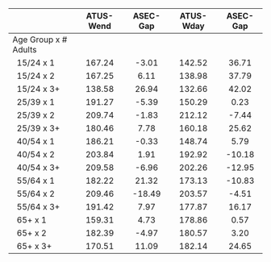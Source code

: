 
|                      |    ATUS-Wend |     ASEC-Gap |    ATUS-Wday |     ASEC-Gap |
| -------------------- | :----------: | :----------: | :----------: | :----------: |
| Age Group x # Adults |              |              |              |              |
| &nbsp;&nbsp;15/24 x 1 |       167.24 |        -3.01 |       142.52 |        36.71 |
| &nbsp;&nbsp;15/24 x 2 |       167.25 |         6.11 |       138.98 |        37.79 |
| &nbsp;&nbsp;15/24 x 3+ |       138.58 |        26.94 |       132.66 |        42.02 |
| &nbsp;&nbsp;25/39 x 1 |       191.27 |        -5.39 |       150.29 |         0.23 |
| &nbsp;&nbsp;25/39 x 2 |       209.74 |        -1.83 |       212.12 |        -7.44 |
| &nbsp;&nbsp;25/39 x 3+ |       180.46 |         7.78 |       160.18 |        25.62 |
| &nbsp;&nbsp;40/54 x 1 |       186.21 |        -0.33 |       148.74 |         5.79 |
| &nbsp;&nbsp;40/54 x 2 |       203.84 |         1.91 |       192.92 |       -10.18 |
| &nbsp;&nbsp;40/54 x 3+ |       209.58 |        -6.96 |       202.26 |       -12.95 |
| &nbsp;&nbsp;55/64 x 1 |       182.22 |        21.32 |       173.13 |       -10.83 |
| &nbsp;&nbsp;55/64 x 2 |       209.46 |       -18.49 |       203.57 |        -4.51 |
| &nbsp;&nbsp;55/64 x 3+ |       191.42 |         7.97 |       177.87 |        16.17 |
| &nbsp;&nbsp;65+ x 1  |       159.31 |         4.73 |       178.86 |         0.57 |
| &nbsp;&nbsp;65+ x 2  |       182.39 |        -4.97 |       180.57 |         3.20 |
| &nbsp;&nbsp;65+ x 3+ |       170.51 |        11.09 |       182.14 |        24.65 |


